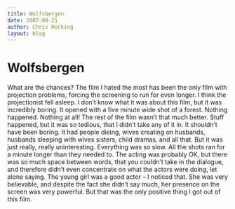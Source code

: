 ```yaml
---
title: Wolfsbergen
date: 2007-08-21
author: Chris Hocking
layout: blog
---
```

# Wolfsbergen

What are the chances? The film I hated the most has been the only film with projection problems, forcing the screening to run for even longer. I think the projectionist fell asleep. I don’t know what it was about this film, but it was incredibly boring. It opened with a five minute wide shot of a forest. Nothing happened. Nothing at all! The rest of the film wasn’t that much better. Stuff happened, but it was so tedious, that I didn’t take any of it in. It shouldn’t have been boring. It had people dieing, wives creating on husbands, husbands sleeping with wives sisters, child dramas, and all that. But it was just really, really uninteresting. Everything was so slow. All the shots ran for a minute longer than they needed to. The acting was probably OK, but there was so much space between words, that you couldn’t take in the dialogue, and therefore didn’t even concentrate on what the actors were doing, let alone saying. The young girl was a good actor – I noticed that. She was very believable, and despite the fact she didn’t say much, her presence on the screen was very powerful. But that was the only positive thing I got out of this film.